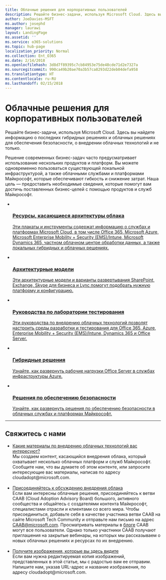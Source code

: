 ```yaml
---
title: Облачные решения для корпоративных пользователей
description: Решайте бизнес-задачи, используя Microsoft Cloud. Здесь вы найдете информацию о последних гибридных решениях и облачных решениях для обеспечения безопасности, о внедрении облачных технологий и не только.
author: JoeDavies-MSFT
ms.author: josephd
manager: laurawi
layout: LandingPage
ms.assetid: ''
ms.service: o365-solutions
ms.topic: hub-page
localization_priority: Normal
ms.collection: Ent_O365
ms.date: 2/14/2018
ms.openlocfilehash: 3d8d7f89395c7cb84953e75de48cde71d2e7327a
ms.sourcegitcommit: 990ca49b20ae70a3b57ca8293d22deb04defa958
ms.translationtype: HT
ms.contentlocale: ru-RU
ms.lasthandoff: 02/15/2018
---
```

<h1>Облачные решения для корпоративных пользователей</h1>
<p>Решайте бизнес-задачи, используя Microsoft Cloud. Здесь вы найдете информацию о последних гибридных решениях и облачных решениях для обеспечения безопасности, о внедрении облачных технологий и не только.</p>
<p>Решение современных бизнес-задач часто предусматривает использование нескольких продуктов и платформ. Вы можете одновременно пользоваться существующей локальной инфраструктурой, а также облачными службами и платформами Майкрософт, которые обеспечивают гибкость и снижение затрат. Наша цель — предоставить необходимые сведения, которые помогут вам достичь поставленных бизнес-целей с помощью продуктов и служб Майкрософт.</p>
<ul class="cardsF panelContent">
    <li>
        <a href="/office365/enterprise/microsoft-cloud-it-architecture-resources">
        <div class="cardSize">
            <div class="cardPadding">
                <div class="card">
                    <div class="cardImageOuter">
                        <div class="cardImage">
                            <img src="https://docs.microsoft.com/en-us/media/common/i_cloud_it_architecture.svg" alt="" />
                        </div>
                    </div>
                    <div class="cardText">
                        <h3>Ресурсы, касающиеся архитектуры облака</h3>
                <p>Эти плакаты и инструменты содержат информацию о службах и платформах Microsoft Cloud, в том числе Office 365, Microsoft Azure, Microsoft Enterprise Mobility + Security (EMS)/Intune, Microsoft Dynamics 365, частном облачном центре обработки данных, а также локальных гибридных и облачных решениях.</p>
                    </div>
                </div>
            </div>
        </div>
        </a>
    </li> 
    <li>
        <a href="/office365/enterprise/architectural-models-for-sharepoint-exchange-skype-for-business-and-lync">
        <div class="cardSize">
            <div class="cardPadding">
                <div class="card">
                    <div class="cardImageOuter">
                        <div class="cardImage">
                            <img src="https://docs.microsoft.com/media/common/i_architecture.svg" alt="" />
                        </div>
                    </div>
                    <div class="cardText">
                        <h3>Архитектурные модели</h3>
                <p>Эти архитектурные модели и варианты развертывания SharePoint, Exchange, Skype для бизнеса и Lync помогут подобрать нужную платформу и конфигурацию.</p>
                    </div>
                </div>
            </div>
        </div>
        </a>
    </li>
    <li>
        <a href="/office365/enterprise/cloud-adoption-test-lab-guides-tlgs">
        <div class="cardSize">
            <div class="cardPadding">
                <div class="card">
                    <div class="cardImageOuter">
                        <div class="cardImage">
                            <img src="https://docs.microsoft.com/media/common/i_test.svg" alt="" />
                        </div>
                    </div>
                    <div class="cardText">
                        <h3>Руководства по лаборатории тестирования</h3>
                <p>Эти руководства по внедрению облачных технологий позволят настроить среды разработки и тестирования для Office 365, Azure, Enterprise Mobility + Security (EMS)/Intune, Dynamics 365 и Office Server.</p>
                    </div>
                </div>
            </div>
        </div>
        </a>
    </li>
    <li>
        <a href="/office365/enterprise/hybrid-solutions">
        <div class="cardSize">
            <div class="cardPadding">
                <div class="card">
                    <div class="cardImageOuter">
                        <div class="cardImage">
                            <img src="https://docs.microsoft.com/en-us/media/common/i_hybrid.svg" alt="" />
                        </div>
                    </div>
                    <div class="cardText">
                        <h3>Гибридные решения</h3>
                <p>Узнайте, как развернуть рабочие нагрузки Office Server в службах инфраструктуры Azure.</p>
                    </div>
                </div>
            </div>
        </div>
        </a>
    </li>
    <li>
        <a href="/office365/enterprise/security-solutions">
        <div class="cardSize">
            <div class="cardPadding">
                <div class="card">
                    <div class="cardImageOuter">
                        <div class="cardImage">
                            <img src="https://docs.microsoft.com/media/common/i_cloud-security.svg" alt="" />
                        </div>
                    </div>
                    <div class="cardText">
                        <h3>Решения по обеспечению безопасности</h3>
                <p>Узнайте, как развернуть решения по обеспечению безопасности в облачных службах и платформах Майкрософт.</p>
                    </div>
                </div>
            </div>
        </div>
        </a>
    </li>
</ul>

---

<h2>Свяжитесь с нами</h2>
<ul>
    <li><a href="mailto:cloudadopt@microsoft.com?Subject=[Cloud%20Adoption%20Content%20Feedback]:%20">Какие материалы по внедрению облачных технологий вас интересуют?</a><br>Мы создаем контент, касающийся внедрения облака, который охватывает несколько облачных платформ и служб Майкрософт. Сообщите нам, что вы думаете об этом контенте, или запросите интересующие вас материалы, написав по адресу cloudadopt@microsoft.com.</li><br>
    <li><a href="https://aka.ms/caab">Присоединяйтесь к обсуждению внедрения облака</a><br>Если вам интересны облачные решения, присоединяйтесь к ветви CAAB (Cloud Adoption Advisory Board) большого, активного сообщества и общайтесь с создателями контента Майкрософт, специалистами отрасли и клиентами со всего мира. Чтобы присоединиться, добавьте себя в качестве участника ветви CAAB на сайте Microsoft Tech Community и отправьте нам письмо на адрес <a href="mailto:caab@microsoft.com?Subject=I%20just%20joined%20the%20Cloud%20Adoption%20Advisory%20Board!">CAAB@microsoft.com</a>. Просматривать материалы в <a href="https://blogs.technet.com/b/solutions_advisory_board/">блоге</a> CAAB могут все пользователи. Однако только участники CAAB получают приглашения на закрытые вебинары, на которых мы рассказываем о новых облачных решениях и ресурсах по их внедрению.</li><br>
    <li><a href="mailto:cloudadopt@microsoft.com?subject=[Art%20Request]:%20">Получите изображения, которые вы здесь видите</a><br>Если вам нужна редактируемая копия изображений, представленных в этой статье, мы с радостью вам ее отправим. Напишите нам, указав URL-адрес и название изображения, по адресу cloudadopt@microsoft.com.</li>
</ul>